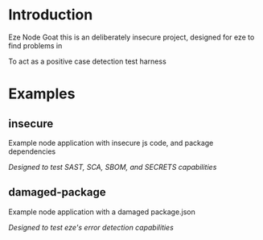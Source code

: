 # Introduction 

Eze Node Goat this is an deliberately insecure project, designed for eze to find problems in

To act as a positive case detection test harness

# Examples

## insecure

Example node application with insecure js code, and package dependencies

_Designed to test SAST, SCA, SBOM, and SECRETS capabilities_

## damaged-package

Example node application with a damaged package.json

_Designed to test eze's error detection capabilities_